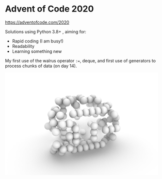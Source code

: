 # Advent of Code 2020

https://adventofcode.com/2020

Solutions using Python 3.8+ , aiming for:

- Rapid coding (I am busy!)
- Readability
- Learning something new

My first use of the walrus operator `:=`, deque, and first use of generators to process chunks of data (on day 14).

![](images/4.png)
